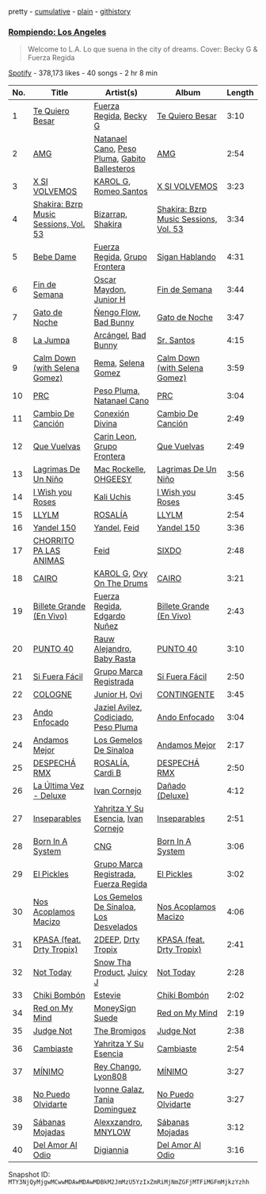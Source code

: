 pretty - [cumulative](/playlists/cumulative/37i9dQZF1DWVIKVPO4xOlK.md) - [plain](/playlists/plain/37i9dQZF1DWVIKVPO4xOlK) - [githistory](https://github.githistory.xyz/mackorone/spotify-playlist-archive/blob/main/playlists/plain/37i9dQZF1DWVIKVPO4xOlK)

### [Rompiendo: Los Angeles](https://open.spotify.com/playlist/37i9dQZF1DWVIKVPO4xOlK)

> Welcome to L.A\. Lo que suena in the city of dreams\. Cover: Becky G & Fuerza Regida

[Spotify](https://open.spotify.com/user/spotify) - 378,173 likes - 40 songs - 2 hr 8 min

| No. | Title | Artist(s) | Album | Length |
|---|---|---|---|---|
| 1 | [Te Quiero Besar](https://open.spotify.com/track/3iwKWIaEZ5jafPYZZSCDLz) | [Fuerza Regida](https://open.spotify.com/artist/0ys2OFYzWYB5hRDLCsBqxt), [Becky G](https://open.spotify.com/artist/4obzFoKoKRHIphyHzJ35G3) | [Te Quiero Besar](https://open.spotify.com/album/3nzB6RJLeWrgaATXF5ZIkr) | 3:10 |
| 2 | [AMG](https://open.spotify.com/track/1lRtH4FszTrwwlK5gTSbXO) | [Natanael Cano](https://open.spotify.com/artist/0elWFr7TW8piilVRYJUe4P), [Peso Pluma](https://open.spotify.com/artist/12GqGscKJx3aE4t07u7eVZ), [Gabito Ballesteros](https://open.spotify.com/artist/6Sbl0NT50roqWvy746MfVf) | [AMG](https://open.spotify.com/album/0s2sLResjP92wRavoj9k0O) | 2:54 |
| 3 | [X SI VOLVEMOS](https://open.spotify.com/track/3Zyk5Vd9WNPNVWxvb0EZTk) | [KAROL G](https://open.spotify.com/artist/790FomKkXshlbRYZFtlgla), [Romeo Santos](https://open.spotify.com/artist/5lwmRuXgjX8xIwlnauTZIP) | [X SI VOLVEMOS](https://open.spotify.com/album/1skkjCQGfaGg0wpVw6cq5w) | 3:23 |
| 4 | [Shakira: Bzrp Music Sessions, Vol\. 53](https://open.spotify.com/track/4nrPB8O7Y7wsOCJdgXkthe) | [Bizarrap](https://open.spotify.com/artist/716NhGYqD1jl2wI1Qkgq36), [Shakira](https://open.spotify.com/artist/0EmeFodog0BfCgMzAIvKQp) | [Shakira: Bzrp Music Sessions, Vol\. 53](https://open.spotify.com/album/1gi2iwr1l8IUyHYHxi01pg) | 3:34 |
| 5 | [Bebe Dame](https://open.spotify.com/track/0IKeDy5bT9G0bA7ZixRT4A) | [Fuerza Regida](https://open.spotify.com/artist/0ys2OFYzWYB5hRDLCsBqxt), [Grupo Frontera](https://open.spotify.com/artist/6XkjpgcEsYab502Vr1bBeW) | [Sigan Hablando](https://open.spotify.com/album/7JH7pr10sJV9caUhk3ORyK) | 4:31 |
| 6 | [Fin de Semana](https://open.spotify.com/track/6TBzRwnX2oYd8aOrOuyK1p) | [Oscar Maydon](https://open.spotify.com/artist/3l9G1G9MxH6DaRhwLklaf5), [Junior H](https://open.spotify.com/artist/7Gi6gjaWy3DxyilpF1a8Is) | [Fin de Semana](https://open.spotify.com/album/366AAoKCXunrJSqKqZuafy) | 3:44 |
| 7 | [Gato de Noche](https://open.spotify.com/track/54ELExv56KCAB4UP9cOCzC) | [Ñengo Flow](https://open.spotify.com/artist/12vb80Km0Ew53ABfJOepVz), [Bad Bunny](https://open.spotify.com/artist/4q3ewBCX7sLwd24euuV69X) | [Gato de Noche](https://open.spotify.com/album/2GS2h80Dp8rFdGEa0j0JhH) | 3:47 |
| 8 | [La Jumpa](https://open.spotify.com/track/2mnXxnrX5vCGolNkaFvVeM) | [Arcángel](https://open.spotify.com/artist/4SsVbpTthjScTS7U2hmr1X), [Bad Bunny](https://open.spotify.com/artist/4q3ewBCX7sLwd24euuV69X) | [Sr\. Santos](https://open.spotify.com/album/2AvuFDqTlnxvYhyVaLU6NY) | 4:15 |
| 9 | [Calm Down \(with Selena Gomez\)](https://open.spotify.com/track/0WtM2NBVQNNJLh6scP13H8) | [Rema](https://open.spotify.com/artist/46pWGuE3dSwY3bMMXGBvVS), [Selena Gomez](https://open.spotify.com/artist/0C8ZW7ezQVs4URX5aX7Kqx) | [Calm Down \(with Selena Gomez\)](https://open.spotify.com/album/2b2GHWESCWEuHiCZ2Skedp) | 3:59 |
| 10 | [PRC](https://open.spotify.com/track/2mpoNBkngUEwnaKoBhZ0vl) | [Peso Pluma](https://open.spotify.com/artist/12GqGscKJx3aE4t07u7eVZ), [Natanael Cano](https://open.spotify.com/artist/0elWFr7TW8piilVRYJUe4P) | [PRC](https://open.spotify.com/album/2OXBosbXT7Qs3J6vBd6IkI) | 3:04 |
| 11 | [Cambio De Canción](https://open.spotify.com/track/5vd0rJM8Z0TcL4bu68vL6Q) | [Conexión Divina](https://open.spotify.com/artist/4VNRWgZyB5AiSw4jlGDVLy) | [Cambio De Canción](https://open.spotify.com/album/669yLYUn6jylypYi5lmge1) | 2:49 |
| 12 | [Que Vuelvas](https://open.spotify.com/track/6Um358vY92UBv5DloTRX9L) | [Carin Leon](https://open.spotify.com/artist/66ihevNkSYNzRAl44dx6jJ), [Grupo Frontera](https://open.spotify.com/artist/6XkjpgcEsYab502Vr1bBeW) | [Que Vuelvas](https://open.spotify.com/album/3dLJKctfTGFr731SvtnS3j) | 2:49 |
| 13 | [Lagrimas De Un Niño](https://open.spotify.com/track/5008QIm75DiVaG2IdZQJTd) | [Mac Rockelle](https://open.spotify.com/artist/0J9W7WVIGjIzrNFeu7gHb2), [OHGEESY](https://open.spotify.com/artist/5SzKq8OqaiqfAOG1sIMVdX) | [Lagrimas De Un Niño](https://open.spotify.com/album/2FB6vRnbnFlqScryy4bxsp) | 3:56 |
| 14 | [I Wish you Roses](https://open.spotify.com/track/6BQrmjAgPfPTwILoFEK3Hd) | [Kali Uchis](https://open.spotify.com/artist/1U1el3k54VvEUzo3ybLPlM) | [I Wish you Roses](https://open.spotify.com/album/2XCrHIlpS6yq2Lix46lOPi) | 3:45 |
| 15 | [LLYLM](https://open.spotify.com/track/2SiAcexM2p1yX6joESbehd) | [ROSALÍA](https://open.spotify.com/artist/7ltDVBr6mKbRvohxheJ9h1) | [LLYLM](https://open.spotify.com/album/44mKxp7RB6x5O19VWqEXEm) | 2:54 |
| 16 | [Yandel 150](https://open.spotify.com/track/2oiixB9QMIzhWaHGVlQx4g) | [Yandel](https://open.spotify.com/artist/0eHQ9o50hj6ZDNBt6Ys1sD), [Feid](https://open.spotify.com/artist/2LRoIwlKmHjgvigdNGBHNo) | [Yandel 150](https://open.spotify.com/album/0T4sp7vn9arhvBUAda3foX) | 3:36 |
| 17 | [CHORRITO PA LAS ANIMAS](https://open.spotify.com/track/0CYTGMBYkwUxrj1MWDLrC5) | [Feid](https://open.spotify.com/artist/2LRoIwlKmHjgvigdNGBHNo) | [SIXDO](https://open.spotify.com/album/31L7J7AO993tSBxAunoeoa) | 2:48 |
| 18 | [CAIRO](https://open.spotify.com/track/6WbAhuwE6fCOriBu5786X1) | [KAROL G](https://open.spotify.com/artist/790FomKkXshlbRYZFtlgla), [Ovy On The Drums](https://open.spotify.com/artist/3m5qlPf2OkihLz3dRYnkPA) | [CAIRO](https://open.spotify.com/album/1yzsYuo0fqKWvYimSWL5RA) | 3:21 |
| 19 | [Billete Grande \(En Vivo\)](https://open.spotify.com/track/3XfUFGzbr0LmwFVoLXd9cO) | [Fuerza Regida](https://open.spotify.com/artist/0ys2OFYzWYB5hRDLCsBqxt), [Edgardo Nuñez](https://open.spotify.com/artist/0mA4dkNGiN4fqTBi2SLlAv) | [Billete Grande \(En Vivo\)](https://open.spotify.com/album/3qYGLHQB2krhFp27Hm62Ip) | 2:43 |
| 20 | [PUNTO 40](https://open.spotify.com/track/2TDyyEBasw10wu5Uh94bR1) | [Rauw Alejandro](https://open.spotify.com/artist/1mcTU81TzQhprhouKaTkpq), [Baby Rasta](https://open.spotify.com/artist/0GgyFUpOyzWDRDqx8FCTDN) | [PUNTO 40](https://open.spotify.com/album/3wh0e8pRtMt4HLLUhUM6Hs) | 3:10 |
| 21 | [Si Fuera Fácil](https://open.spotify.com/track/7Jph6HJbfURt4Fea19IED3) | [Grupo Marca Registrada](https://open.spotify.com/artist/1gW6pz5n1aK249L0GvfQCC) | [Si Fuera Fácil](https://open.spotify.com/album/3CUu8nxAMyjCiTeGyiBOKE) | 2:50 |
| 22 | [COLOGNE](https://open.spotify.com/track/1ULnQ2yn5LeQX4LrROm1RD) | [Junior H](https://open.spotify.com/artist/7Gi6gjaWy3DxyilpF1a8Is), [Ovi](https://open.spotify.com/artist/4o0NtnL2m0lzZmEdRas1qv) | [CONTINGENTE](https://open.spotify.com/album/6J0q4a7WkkI6OvlZC4rLpi) | 3:45 |
| 23 | [Ando Enfocado](https://open.spotify.com/track/1Gm2qMRuxnuqnM62xyp89d) | [Jaziel Avilez](https://open.spotify.com/artist/6LC8g4SRSqJ4zm6sQeutFZ), [Codiciado](https://open.spotify.com/artist/0IoWUuXfqpkfpxBRzthHU4), [Peso Pluma](https://open.spotify.com/artist/12GqGscKJx3aE4t07u7eVZ) | [Ando Enfocado](https://open.spotify.com/album/74aFegGXDQOr3fJPtf5QYq) | 3:04 |
| 24 | [Andamos Mejor](https://open.spotify.com/track/3K56RPWS4q200IwHiIZcUD) | [Los Gemelos De Sinaloa](https://open.spotify.com/artist/1Zkxm1dM3HI3QkTmxUEVQA) | [Andamos Mejor](https://open.spotify.com/album/2NQwwZeDFB6bTXg8rcAFsf) | 2:17 |
| 25 | [DESPECHÁ RMX](https://open.spotify.com/track/4CD623yLJVvKJxUyzaTqtC) | [ROSALÍA](https://open.spotify.com/artist/7ltDVBr6mKbRvohxheJ9h1), [Cardi B](https://open.spotify.com/artist/4kYSro6naA4h99UJvo89HB) | [DESPECHÁ RMX](https://open.spotify.com/album/4czxiqSwyeZK7y5r9GNWXP) | 2:50 |
| 26 | [La Última Vez \- Deluxe](https://open.spotify.com/track/1XX3sKKZN3DfWeFpMAc2WX) | [Ivan Cornejo](https://open.spotify.com/artist/6PH3FLQAxtqYy46Zv08bpV) | [Dañado \(Deluxe\)](https://open.spotify.com/album/7dFnP4kqkS8va6P0UiVKaW) | 4:12 |
| 27 | [Inseparables](https://open.spotify.com/track/57GWBz1UtT6iei1jrbkovI) | [Yahritza Y Su Esencia](https://open.spotify.com/artist/51ZSh80McCt7vbqHouzW0A), [Ivan Cornejo](https://open.spotify.com/artist/6PH3FLQAxtqYy46Zv08bpV) | [Inseparables](https://open.spotify.com/album/31DfpAhFnPyIXUZFWdu32y) | 2:51 |
| 28 | [Born In A System](https://open.spotify.com/track/3LHef8DQ2a7jMphnvSpmMz) | [CNG](https://open.spotify.com/artist/4zYi7nhOqLxJ9u2YE8Ysca) | [Born In A System](https://open.spotify.com/album/3L0SDWEUsPe0qeUrZWpcvG) | 3:06 |
| 29 | [El Pickles](https://open.spotify.com/track/1xcFgv2NqLU17sc2ri5TTG) | [Grupo Marca Registrada](https://open.spotify.com/artist/1gW6pz5n1aK249L0GvfQCC), [Fuerza Regida](https://open.spotify.com/artist/0ys2OFYzWYB5hRDLCsBqxt) | [El Pickles](https://open.spotify.com/album/2zJwQTD8HeEMsnxVIa4ssq) | 3:02 |
| 30 | [Nos Acoplamos Macizo](https://open.spotify.com/track/20f9YnNt8NzMhG4pk76z4r) | [Los Gemelos De Sinaloa](https://open.spotify.com/artist/1Zkxm1dM3HI3QkTmxUEVQA), [Los Desvelados](https://open.spotify.com/artist/0JqtmoAuCmkDrdfpHzBBW9) | [Nos Acoplamos Macizo](https://open.spotify.com/album/0mAX4bigDwYatbUkkqlUWl) | 4:06 |
| 31 | [KPASA \(feat\. Drty Tropix\)](https://open.spotify.com/track/2WnlyIzUY8S4pCZivwbaem) | [2DEEP](https://open.spotify.com/artist/1ky3PEixUHYvSHGeO8TSmb), [Drty Tropix](https://open.spotify.com/artist/6rskWKdI8VMxqWfBxU0my2) | [KPASA \(feat\. Drty Tropix\)](https://open.spotify.com/album/1f3pPYCKSM5OfKtZ08t2sE) | 2:41 |
| 32 | [Not Today](https://open.spotify.com/track/32NaGkyawO7ep2p0v65gnb) | [Snow Tha Product](https://open.spotify.com/artist/3p3jPcp8b7WL9XYj4xlsWj), [Juicy J](https://open.spotify.com/artist/5gCRApTajqwbnHHPbr2Fpi) | [Not Today](https://open.spotify.com/album/72JObmdOGsMDQBLKEXYicM) | 2:28 |
| 33 | [Chiki Bombón](https://open.spotify.com/track/0nfsrNIB814CthJad7fBth) | [Estevie](https://open.spotify.com/artist/3k9GPiGAtIAOfnfzzy3XQp) | [Chiki Bombón](https://open.spotify.com/album/1WEGwNXItdSQ4FubJpfzMn) | 2:02 |
| 34 | [Red on My Mind](https://open.spotify.com/track/1xjlu7pqQoqYRkFzSQKLr6) | [MoneySign Suede](https://open.spotify.com/artist/5w61NhDHxboaPUjFZ9r2vh) | [Red on My Mind](https://open.spotify.com/album/0V7lso2skTahpWZBSp4e87) | 2:19 |
| 35 | [Judge Not](https://open.spotify.com/track/6NFbwWsDoXyqLKZsQq9dVP) | [The Bromigos](https://open.spotify.com/artist/7IstQm3HsOZGoNhX0LJo0C) | [Judge Not](https://open.spotify.com/album/1JLe0I0YpC6hJmEIkW265O) | 2:38 |
| 36 | [Cambiaste](https://open.spotify.com/track/2ShMj3rcOHAMKuhI7iaJo8) | [Yahritza Y Su Esencia](https://open.spotify.com/artist/51ZSh80McCt7vbqHouzW0A) | [Cambiaste](https://open.spotify.com/album/0fvaFUHPvCuZnkvspk2Uxj) | 2:54 |
| 37 | [MÍNIMO](https://open.spotify.com/track/0Dfzwt3rqrsDiWZr3zyq02) | [Rey Chango](https://open.spotify.com/artist/0u5bPsSeDIbLpTKr9hJCqc), [Lyon808](https://open.spotify.com/artist/4HVhyLcMfhyOoJqfCpiEJc) | [MÍNIMO](https://open.spotify.com/album/5GIvKNN1Nq2lSBeNdijiUQ) | 3:27 |
| 38 | [No Puedo Olvidarte](https://open.spotify.com/track/1n6HUdzct5wsH4xUvPgwnF) | [Ivonne Galaz](https://open.spotify.com/artist/3YXGxdYldEXVVlCdCkFD5G), [Tania Dominguez](https://open.spotify.com/artist/1GijCBCaciNgWn7Z0HeZ7v) | [No Puedo Olvidarte](https://open.spotify.com/album/07zsPKA92ljSmL6X6jNE4Y) | 3:27 |
| 39 | [Sábanas Mojadas](https://open.spotify.com/track/4zXAxx7dfk74nN8VQLn9p5) | [Alexxzandro](https://open.spotify.com/artist/4uFSptT61DCmQY8E48punv), [MNYLOW](https://open.spotify.com/artist/7baYWc35aEW5aDL0WMwxxD) | [Sábanas Mojadas](https://open.spotify.com/album/5WGFrugNZzsCPOwU7U7G1w) | 3:12 |
| 40 | [Del Amor Al Odio](https://open.spotify.com/track/0D44Q1JSPFbtz8VDSUINtv) | [Digiannia](https://open.spotify.com/artist/7h4VlNeXe4xN4uRWnYn875) | [Del Amor Al Odio](https://open.spotify.com/album/7CMhhkwEOq6TBywB2zK1dV) | 3:16 |

Snapshot ID: `MTY3NjQyMjgwMCwwMDAwMDAwMDBkM2JmMzU5YzIxZmRiMjNmZGFjMTFiMGFmMjkzYzhh`
